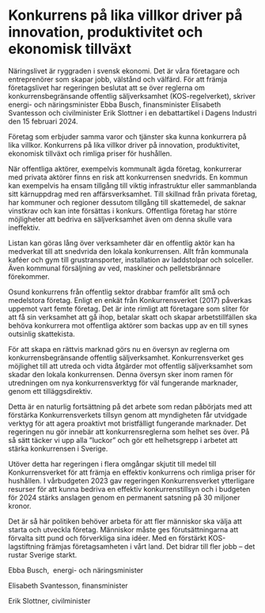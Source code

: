 # Konkurrens på lika villkor driver på innovation, produktivitet och ekonomisk tillväxt

Näringslivet är ryggraden i svensk ekonomi. Det är våra företagare och entreprenörer som skapar jobb, välstånd och välfärd. För att främja företagslivet har regeringen beslutat att se över reglerna om konkurrensbegränsande offentlig säljverksamhet (KOS-regelverket), skriver energi- och näringsminister Ebba Busch, finansminister Elisabeth Svantesson och civilminister Erik Slottner i en debattartikel i Dagens Industri den 15 februari 2024.

Företag som erbjuder samma varor och tjänster ska kunna konkurrera på lika villkor. Konkurrens på lika villkor driver på innovation, produktivitet, ekonomisk tillväxt och rimliga priser för hushållen.

När offentliga aktörer, exempelvis kommunalt ägda företag, konkurrerar med privata aktörer finns en risk att konkurrensen snedvrids. En kommun kan exempelvis ha ensam tillgång till viktig infrastruktur eller sammanblanda sitt kärnuppdrag med ren affärsverksamhet. Till skillnad från privata företag, har kommuner och regioner dessutom tillgång till skattemedel, de saknar vinstkrav och kan inte försättas i konkurs. Offentliga företag har större möjligheter att bedriva en säljverksamhet även om denna skulle vara ineffektiv.

Listan kan göras lång över verksamheter där en offentlig aktör kan ha medverkat till att snedvrida den lokala konkurrensen. Allt från kommunala kaféer och gym till grustransporter, installation av laddstolpar och solceller. Även kommunal försäljning av ved, maskiner och pelletsbrännare förekommer.

Osund konkurrens från offentlig sektor drabbar framför allt små och medelstora företag. Enligt en enkät från Konkurrensverket (2017) påverkas uppemot vart femte företag. Det är inte rimligt att företagare som sliter för att få sin verksamhet att gå ihop, betalar skatt och skapar arbetstillfällen ska behöva konkurrera mot offentliga aktörer som backas upp av en till synes outsinlig skattekista.

För att skapa en rättvis marknad görs nu en översyn av reglerna om konkurrensbegränsande offentlig säljverksamhet. Konkurrensverket ges möjlighet till att utreda och vidta åtgärder mot offentlig säljverksamhet som skadar den lokala konkurrensen. Denna översyn sker inom ramen för utredningen om nya konkurrensverktyg för väl fungerande marknader, genom ett tilläggsdirektiv.

Detta är en naturlig fortsättning på det arbete som redan påbörjats med att förstärka Konkurrensverkets tillsyn genom att myndigheten får utvidgade verktyg för att agera proaktivt mot bristfälligt fungerande marknader. Det regeringen nu gör innebär att konkurrensreglerna som helhet ses över. På så sätt täcker vi upp alla ”luckor” och gör ett helhetsgrepp i arbetet att stärka konkurrensen i Sverige.

Utöver detta har regeringen i flera omgångar skjutit till medel till Konkurrensverket för att främja en effektiv konkurrens och rimliga priser för hushållen. I vårbudgeten 2023 gav regeringen Konkurrensverket ytterligare resurser för att kunna bedriva en effektiv konkurrenstillsyn och i budgeten för 2024 stärks anslagen genom en permanent satsning på 30 miljoner kronor.

Det är så här politiken behöver arbeta för att fler människor ska välja att starta och utveckla företag. Människor måste ges förutsättningarna att förvalta sitt pund och förverkliga sina idéer. Med en förstärkt KOS-lagstiftning främjas företagsamheten i vårt land. Det bidrar till fler jobb – det rustar Sverige starkt.

Ebba Busch,  energi- och näringsminister

Elisabeth Svantesson, finansminister

Erik Slottner, civilminister
